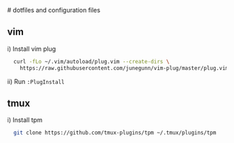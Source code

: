 # dotfiles and configuration files

## vim

i) Install vim plug


```sh
  curl -fLo ~/.vim/autoload/plug.vim --create-dirs \ 
    https://raw.githubusercontent.com/junegunn/vim-plug/master/plug.vim
```

ii) Run `:PlugInstall`

## tmux

i) Install tpm

```sh
  git clone https://github.com/tmux-plugins/tpm ~/.tmux/plugins/tpm
```

